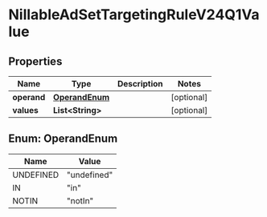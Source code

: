 

# NillableAdSetTargetingRuleV24Q1Value


## Properties

| Name | Type | Description | Notes |
|------------ | ------------- | ------------- | -------------|
|**operand** | [**OperandEnum**](#OperandEnum) |  |  [optional] |
|**values** | **List&lt;String&gt;** |  |  [optional] |



## Enum: OperandEnum

| Name | Value |
|---- | -----|
| UNDEFINED | &quot;undefined&quot; |
| IN | &quot;in&quot; |
| NOTIN | &quot;notIn&quot; |



